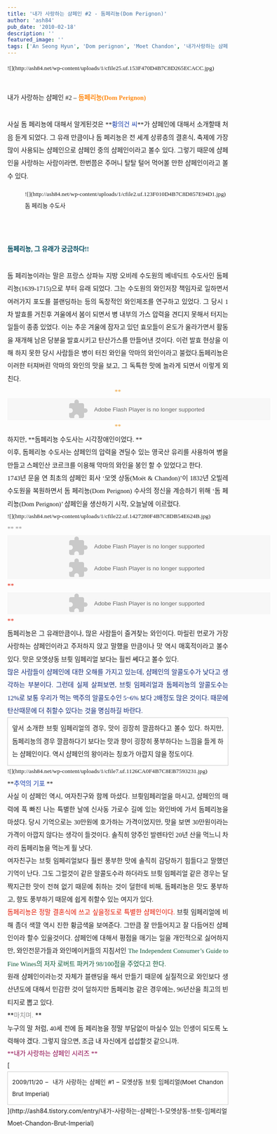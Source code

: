 ```yaml
---
title: '내가 사랑하는 샴페인 #2 - 돔페리뇽(Dom Perignon)'
author: 'ash84'
pub_date: '2010-02-18'
description: ''
featured_image: ''
tags: ['An Seong Hyun', 'Dom perignon', 'Moet Chandon', '내가사랑하는 샴페인', '돔페리뇽', '모엣 샹동', '베네딕트 수도원', '샴페인', '샴페인중의 샴페인', '안성현']
---
```



<div style="TEXT-ALIGN: justify; LINE-HEIGHT: 2"><span style="FONT-SIZE: 11pt"><span style="FONT-FAMILY: Dotum"><span style="font-size:10pt;">![](http://ash84.net/wp-content/uploads/1/cfile25.uf.153F470D4B7C8D265ECACC.jpg)

</span></span></span></div><div style="TEXT-ALIGN: justify; LINE-HEIGHT: 2"><font face="Dotum" size="3"><span style="LINE-HEIGHT: 2; FONT-SIZE: 13px">  
</span></font></div><div style="TEXT-ALIGN: justify; LINE-HEIGHT: 2"><span style="FONT-SIZE: 11pt"><span style="FONT-FAMILY: Dotum"><span style="font-size: 11pt; ">내가 사랑하는 샴페인 #2 – </span><font color="#ff8b16">**<span style="font-size: 11pt; ">돔페리뇽(Dom Perignon)</span>**</font></span></span></div><span style="font-size: 11pt; ">  
</span>

<div style="TEXT-ALIGN: justify; LINE-HEIGHT: 2"><span style="font-size: 11pt; ">  
</span></div><span style="font-size: 11pt; ">  
</span>

<div style="TEXT-ALIGN: justify; LINE-HEIGHT: 2"><span style="FONT-SIZE: 11pt"><span style="FONT-FAMILY: Dotum"><span style="font-size: 11pt; ">사실 돔 페리뇽에 대해서 알게된것은 </span>**<font color="#193da9"><span style="font-size: 11pt; ">황의건 씨</span></font>**<span style="font-size: 11pt; ">가 샴페인에 대해서 소개할때 처음 듣게 되었다. 그 유래 만큼이나 돔 페리뇽은 전 세계 상류층의 결혼식, 축제에 가장 많이 사용되는 샴페인으로 샴페인 중의 샴페인이라고 볼수 있다. 그렇기 때문에 샴페인을 사랑하는 사람이라면, 한번쯤은 주머니 탈탈 털어 먹어볼 만한 샴페인이라고 볼수 있다. </span></span></span></div><div style="TEXT-ALIGN: justify; LINE-HEIGHT: 2"></div><div style="TEXT-ALIGN: justify; LINE-HEIGHT: 2"><div style="TEXT-ALIGN: justify"><font face="Dotum" size="4"><span style="LINE-HEIGHT: 2; BORDER-COLLAPSE: collapse; FONT-SIZE: 15px"><span style="FONT-SIZE: 10pt">  
</span></span></font></div><div style="TEXT-ALIGN: justify"><font face="Dotum" size="4"><span style="LINE-HEIGHT: 2; BORDER-COLLAPSE: collapse; FONT-SIZE: 15px"><span style="font-size:10pt;"><figure class="wp-caption aligncenter" style="width: 605px">![](http://ash84.net/wp-content/uploads/1/cfile2.uf.123F010D4B7C8D857E94D1.jpg)<figcaption class="wp-caption-text">돔 페리뇽 수도사</figcaption></figure>

</span></span></font></div><div><font face="Dotum" size="4"><span style="LINE-HEIGHT: 2; BORDER-COLLAPSE: collapse; FONT-SIZE: 15px"><span style="FONT-SIZE: 10pt">  
</span></span></font></div></div><div style="TEXT-ALIGN: justify; LINE-HEIGHT: 2"><span style="FONT-SIZE: 11pt"><span style="FONT-FAMILY: Dotum"><span style="font-size:11pt;"><span style="FONT-FAMILY: Dotum">  
</span></span></span></span></div><div style="TEXT-ALIGN: justify; LINE-HEIGHT: 2"><span style="FONT-SIZE: 11pt"><span style="FONT-FAMILY: Dotum"><span style="font-size:11pt;"><span style="FONT-FAMILY: Dotum">**<font color="#004c5f"><span style="font-size: 11pt; ">돔페리뇽, 그 유래가 궁금하다!!</span></font>**</span></span></span></span></div><span style="font-size: 11pt; ">  
</span>

<div style="TEXT-ALIGN: justify; LINE-HEIGHT: 2"><span style="FONT-SIZE: 11pt"><span style="FONT-FAMILY: Dotum"><span style="FONT-SIZE: 10pt">  
<span style="font-size: 11pt; ">  
</span></span></span></span></div><span style="font-size: 11pt; ">  
</span>

<div style="TEXT-ALIGN: justify; LINE-HEIGHT: 2"><span style="font-size: 11pt; ">  
</span><div style="TEXT-ALIGN: justify; LINE-HEIGHT: 2"><span style="FONT-SIZE: 11pt"><span style="FONT-FAMILY: Dotum"><span style="font-size:11pt;"><span style="FONT-FAMILY: Dotum"><span style="font-size: 11pt; ">돔 페리뇽이라는 말은 프랑스 상파뉴 지방 오비레 수도원의 베네딕트 수도사인 돔페리뇽(1639-1715)으로 부터 유래 되었다. 그는 수도원의 와인저장 책임자로 일하면서 여러가지 포도를 블랜딩하는 등의 독창적인 와인제조를 연구하고 있었다. 그 당시 1차 발효를 거친후 겨울에서 봄이 되면서 병 내부의 가스 압력을 견디지 못해서 터지는 일들이 종종 있었다. 이는 </span></span></span></span></span><span style="LINE-HEIGHT: 2; BORDER-COLLAPSE: collapse; FONT-FAMILY: 돋움; FONT-SIZE: 13px"><span style="FONT-SIZE: 11pt"><span style="FONT-FAMILY: Dotum"><span style="font-size:11pt;"><span style="FONT-FAMILY: Dotum"><span style="font-size: 11pt; ">추운 겨울에 잠자고 있던 효모들이 온도가 올라가면서 활동을 재개해 남은 당분을 발효시키고 탄산가스를 만들어낸 것이다. 이런 발효 현상을 이해 하지 못한 당시 사람들은 병이 터진 와인을 악마의 와인이라고 불렀다.돔페리뇽은 이러한 터져버린 악마의 와인의 맛을 보고, 그 독특한 맛에 놀라게 되면서 이렇게 외친다. </span></span></span></span></span></span></div><div style="TEXT-ALIGN: justify; LINE-HEIGHT: 2"><span style="LINE-HEIGHT: 2; BORDER-COLLAPSE: collapse; FONT-FAMILY: 돋움; FONT-SIZE: 13px">  
</span></div><div style="TEXT-ALIGN: justify; LINE-HEIGHT: 2"><span style="LINE-HEIGHT: 2; BORDER-COLLAPSE: collapse; FONT-FAMILY: 돋움; FONT-SIZE: 13px">  
</span></div><div style="TEXT-ALIGN: center; LINE-HEIGHT: 2"><span style="LINE-HEIGHT: 2; BORDER-COLLAPSE: collapse; FONT-FAMILY: 돋움; FONT-SIZE: 13px"><span style="FONT-SIZE: 11pt"><span style="FONT-FAMILY: Dotum"><span style="font-size:11pt;"><span style="FONT-FAMILY: Dotum"><font color="#ec9c2c">**<div><center><span style="FONT-SIZE: 10pt"><object align="middle" classid="clsid:d27cdb6e-ae6d-11cf-96b8-444553540000" codebase="http://download.macromedia.com/pub/shockwave/cabs/flash/swflash.cab#version=9,0,28,0" height="50" width="600"><param name="allowScriptAccess" value="always"></param><param name="movie" value="http://cdmanii.com/attachment/cfile10.uf.116B5E214A9910892D2C30.swf"></param><param name="wmode" value="transparent"></param><param name="menu" value="false"></param><param name="quality " value="high"></param><param name="FlashVars" value="isContent=Y&titleText=출력할타이틀부분&titleLink=&detailText="></param><embed align="middle" allowscriptaccess="always" flashvars="isContent=Y&titleText=형제여,형제여 별을 마셨습니다. &titleLink=&detailText=" height="50" menu="false" name="title_flash" pluginspage="http://www.macromedia.com/go/getflashplayer" quality="high" src="http://cdmanii.com/attachment/cfile10.uf.116B5E214A9910892D2C30.swf" type="application/x-shockwave-flash" width="600" wmode="transparent"></embed></object></span></center></div>**</font></span></span></span></span></span></div><div style="TEXT-ALIGN: justify; LINE-HEIGHT: 2"><span style="LINE-HEIGHT: 2; BORDER-COLLAPSE: collapse; FONT-FAMILY: 돋움; FONT-SIZE: 13px"><span style="FONT-SIZE: 11pt"><span style="FONT-FAMILY: Dotum">  
</span></span></span></div><div style="TEXT-ALIGN: justify; LINE-HEIGHT: 2"><span style="LINE-HEIGHT: 2; BORDER-COLLAPSE: collapse; FONT-FAMILY: 돋움; FONT-SIZE: 13px">  
</span></div><div style="TEXT-ALIGN: justify; LINE-HEIGHT: 2"><span style="LINE-HEIGHT: 2; BORDER-COLLAPSE: collapse; FONT-FAMILY: 돋움; FONT-SIZE: 13px"><span style="FONT-SIZE: 11pt"><span style="FONT-FAMILY: Dotum"><span style="font-size:11pt;"><span style="FONT-FAMILY: Dotum"><span style="font-size: 11pt; ">하지만, </span>**<span style="font-size: 11pt; ">돔페리뇽 수도사는 시각장애인이었다. </span>**</span></span></span></span></span></div><span style="font-size: 11pt; ">  
</span>

<div style="TEXT-ALIGN: justify; LINE-HEIGHT: 2"><span style="LINE-HEIGHT: 2; BORDER-COLLAPSE: collapse; FONT-FAMILY: 돋움; FONT-SIZE: 13px">  
<span style="font-size: 11pt; ">  
</span></span></div><span style="font-size: 11pt; ">  
</span>

<div style="TEXT-ALIGN: justify; LINE-HEIGHT: 2"><font face="Dotum" size="4"><span style="LINE-HEIGHT: 2; BORDER-COLLAPSE: collapse; FONT-SIZE: 15px"><span style="font-size:11pt;"><span style="FONT-FAMILY: Dotum"><span style="font-size: 11pt; ">이후, 돔페리뇽 수도사는 샴페인의 압력을 견딜수 있는 영국산 유리를 사용하여 병을 만들고 스페인산 코르크를 이용해 악마의 와인을 봉인 할 수 있었다고 한다. </span></span></span></span></font></div><span style="font-size: 11pt; ">  
</span>

<div style="TEXT-ALIGN: justify; LINE-HEIGHT: 2"><font face="Dotum" size="4"><span style="LINE-HEIGHT: 2; BORDER-COLLAPSE: collapse; FONT-SIZE: 15px">  
<span style="font-size: 11pt; ">  
</span></span></font></div><span style="font-size: 11pt; ">  
</span>

<div style="TEXT-ALIGN: justify"><font face="Dotum" size="4"><span style="LINE-HEIGHT: 2; BORDER-COLLAPSE: collapse; FONT-SIZE: 15px"><span style="font-size:11pt;"><span style="FONT-FAMILY: Dotum"><span style="font-size: 11pt; ">1743년 문을 연 최초의 샴페인 회사 ‘모엣 샹동(Moët & Chandon)’이 1832년 오빌레 수도원을 복원하면서 돔 페리뇽(Dom Perignon) 수사의 정신을 계승하기 위해 ‘돔 페리뇽(Dom Perignon)’ 샴페인을 생산하기 시작, 오늘날에 이르렀다. </span></span></span></span></font></div><div style="TEXT-ALIGN: justify"><font face="Dotum" size="3"><span style="LINE-HEIGHT: 2; BORDER-COLLAPSE: collapse; FONT-SIZE: 13px">  
</span></font></div></div><div style="TEXT-ALIGN: justify; LINE-HEIGHT: 2"><div style="TEXT-ALIGN: justify"><font face="Dotum" size="3"><span style="LINE-HEIGHT: 2; BORDER-COLLAPSE: collapse; FONT-SIZE: 13px">  
</span></font></div><div style="TEXT-ALIGN: justify"><font face="Dotum" size="3"><span style="LINE-HEIGHT: 2; BORDER-COLLAPSE: collapse; FONT-SIZE: 13px"><span style="FONT-SIZE: 10pt">![](http://ash84.net/wp-content/uploads/1/cfile22.uf.1427280F4B7C8DB54E624B.jpg)

</span>  
</span></font></div><div style="TEXT-ALIGN: justify"><font face="Dotum" size="4"><span style="LINE-HEIGHT: 2; BORDER-COLLAPSE: collapse; FONT-SIZE: 15px"><span style="FONT-SIZE: 10pt">  
</span></span></font></div></div><div style="TEXT-ALIGN: justify; LINE-HEIGHT: 2"><span style="LINE-HEIGHT: 2; BORDER-COLLAPSE: collapse; FONT-FAMILY: 돋움; FONT-SIZE: 13px"><span style="LINE-HEIGHT: 18px; BORDER-COLLAPSE: separate; FONT-FAMILY: 굴림; FONT-SIZE: 12px"></span></span></div><div style="TEXT-ALIGN: justify; LINE-HEIGHT: 2"><span style="LINE-HEIGHT: 2; BORDER-COLLAPSE: collapse; FONT-FAMILY: 돋움; FONT-SIZE: 13px"><span style="LINE-HEIGHT: 18px; BORDER-COLLAPSE: separate; FONT-FAMILY: 굴림; FONT-SIZE: 12px"><div style="TEXT-ALIGN: justify; LINE-HEIGHT: 2"><span style="LINE-HEIGHT: 2; BORDER-COLLAPSE: collapse; FONT-FAMILY: 돋움; FONT-SIZE: 13px"><span style="font-size:11pt;"><font color="#8e8e8e">**  
**</font><div><span style="FONT-SIZE: 10pt"><object align="middle" classid="clsid:d27cdb6e-ae6d-11cf-96b8-444553540000" codebase="http://download.macromedia.com/pub/shockwave/cabs/flash/swflash.cab#version=9,0,28,0" height="50" width="600"><param name="allowScriptAccess" value="always"></param><param name="movie" value="http://cdmanii.com/attachment/cfile10.uf.116B5E214A9910892D2C30.swf"></param><param name="wmode" value="transparent"></param><param name="menu" value="false"></param><param name="quality " value="high"></param><param name="FlashVars" value="isContent=Y&titleText=출력할타이틀부분&titleLink=&detailText="></param><embed align="middle" allowscriptaccess="always" flashvars="isContent=Y&titleText=007 제임스 본드가 가장 즐겨마시는 샴페인. &titleLink=&detailText=" height="50" menu="false" name="title_flash" pluginspage="http://www.macromedia.com/go/getflashplayer" quality="high" src="http://cdmanii.com/attachment/cfile10.uf.116B5E214A9910892D2C30.swf" type="application/x-shockwave-flash" width="600" wmode="transparent"></embed></object></span></div></span></span></div><div style="TEXT-ALIGN: justify; LINE-HEIGHT: 2"><span style="LINE-HEIGHT: 2; BORDER-COLLAPSE: collapse; FONT-FAMILY: 돋움; FONT-SIZE: 13px"><span style="LINE-HEIGHT: 18px; BORDER-COLLAPSE: separate; FONT-FAMILY: 굴림; FONT-SIZE: 12px"><div style="TEXT-ALIGN: justify; LINE-HEIGHT: 2"><span style="LINE-HEIGHT: 2; BORDER-COLLAPSE: collapse; FONT-FAMILY: 돋움; FONT-SIZE: 13px"><span style="font-size:11pt;"><div></div><div><span style="FONT-SIZE: 10pt"><object align="middle" classid="clsid:d27cdb6e-ae6d-11cf-96b8-444553540000" codebase="http://download.macromedia.com/pub/shockwave/cabs/flash/swflash.cab#version=9,0,28,0" height="50" width="600"><param name="allowScriptAccess" value="always"></param><param name="movie" value="http://cdmanii.com/attachment/cfile10.uf.116B5E214A9910892D2C30.swf"></param><param name="wmode" value="transparent"></param><param name="menu" value="false"></param><param name="quality " value="high"></param><param name="FlashVars" value="isContent=Y&titleText=출력할타이틀부분&titleLink=&detailText="></param><embed align="middle" allowscriptaccess="always" flashvars="isContent=Y&titleText=영국여왕 엘리자베스 2세 대관식과 다이애나, 찰스황태자 결혼식에 쓰인 샴페인.  &titleLink=&detailText=" height="50" menu="false" name="title_flash" pluginspage="http://www.macromedia.com/go/getflashplayer" quality="high" src="http://cdmanii.com/attachment/cfile10.uf.116B5E214A9910892D2C30.swf" type="application/x-shockwave-flash" width="600" wmode="transparent"></embed></object></span></div></span></span></div></span></span></div><div style="TEXT-ALIGN: justify; LINE-HEIGHT: 2"><font color="#e31600" face="돋움" size="4"><span style="LINE-HEIGHT: 2; BORDER-COLLAPSE: collapse; FONT-SIZE: 15px">**<span style="COLOR: rgb(51,51,51); FONT-WEIGHT: normal"><div></div><div><span style="FONT-SIZE: 10pt"><object align="middle" classid="clsid:d27cdb6e-ae6d-11cf-96b8-444553540000" codebase="http://download.macromedia.com/pub/shockwave/cabs/flash/swflash.cab#version=9,0,28,0" height="50" width="600"><param name="allowScriptAccess" value="always"></param><param name="movie" value="http://cdmanii.com/attachment/cfile10.uf.116B5E214A9910892D2C30.swf"></param><param name="wmode" value="transparent"></param><param name="menu" value="false"></param><param name="quality " value="high"></param><param name="FlashVars" value="isContent=Y&titleText=출력할타이틀부분&titleLink=&detailText="></param><embed align="middle" allowscriptaccess="always" flashvars="isContent=Y&titleText=마릴린 먼로가 가장 사랑한 샴페인 &titleLink=&detailText=" height="50" menu="false" name="title_flash" pluginspage="http://www.macromedia.com/go/getflashplayer" quality="high" src="http://cdmanii.com/attachment/cfile10.uf.116B5E214A9910892D2C30.swf" type="application/x-shockwave-flash" width="600" wmode="transparent"></embed></object></span></div><div><font size="3"><span style="FONT-SIZE: 13px"><font size="4"><span style="FONT-SIZE: 15px">  
</span></font></span></font></div></span>**</span></font></div></span></span></div><div style="TEXT-ALIGN: justify; LINE-HEIGHT: 2"><span style="LINE-HEIGHT: 2; BORDER-COLLAPSE: collapse; FONT-FAMILY: 돋움; FONT-SIZE: 13px"><span style="font-size: 11pt; ">돔페리뇽은 그 유래만큼이나, 많은 사람들이 즐겨찾는 와인이다. 마릴린 먼로가 가장 사랑하는 샴페인이라고 주저하지 앉고 말했을 만큼이나 맛 역시 매혹적이라고 볼수 있다. 맛은 모엣샹동 브륏 임페리얼 보다는 훨씬 쎄다고 볼수 있다. </span></span></div><span style="font-size: 11pt; ">  
</span>

<div style="TEXT-ALIGN: justify; LINE-HEIGHT: 2"><span style="LINE-HEIGHT: 2; BORDER-COLLAPSE: collapse; FONT-FAMILY: 돋움; FONT-SIZE: 13px"><span style="font-size:11pt;"><font color="#193da9">  
<span style="font-size: 11pt; ">  
</span></font></span></span></div><span style="font-size: 11pt; ">  
</span>

<div style="TEXT-ALIGN: justify; LINE-HEIGHT: 2"><span style="LINE-HEIGHT: 2; BORDER-COLLAPSE: collapse; FONT-FAMILY: 돋움; FONT-SIZE: 13px"><span style="font-size:11pt;"><font color="#112a75"><span style="font-size: 11pt; ">많은 사람들이 샴페인에 대한 오해를 가지고 있는데, 샴페인의 알콜도수가 낮다고 생각하는 부분이다. 그런데 실제 살펴보면, 브륏 임페리얼과 돔페리뇽의 알콜도수는 12%로 보통 우리가 먹는 맥주의 알콜도수인 5~6% 보다 2배정도 많은 것이다. 때문에 탄산때문에 더 취할수 있다는 것을 명심하길 바란다. </span></font></span></span></div><span style="font-size: 11pt; ">  
</span>

<div style="TEXT-ALIGN: justify; LINE-HEIGHT: 2"><span style="LINE-HEIGHT: 2; BORDER-COLLAPSE: collapse; FONT-FAMILY: 돋움; FONT-SIZE: 13px">  
<span style="font-size: 11pt; ">  
</span></span></div><span style="font-size: 11pt; ">  
</span>

<div style="TEXT-ALIGN: justify; LINE-HEIGHT: 2"><font face="돋움" size="3"><span style="LINE-HEIGHT: 2; BORDER-COLLAPSE: collapse; FONT-SIZE: 13px"></span></font></div><span style="font-size: 11pt; ">  
</span>

<div class="txc-textbox" style="BORDER-BOTTOM: rgb(203,203,203) 1px solid; BORDER-LEFT: rgb(203,203,203) 1px solid; PADDING-BOTTOM: 10px; BACKGROUND-COLOR: rgb(255,255,255); PADDING-LEFT: 10px; PADDING-RIGHT: 10px; BORDER-TOP: rgb(203,203,203) 1px solid; BORDER-RIGHT: rgb(203,203,203) 1px solid; PADDING-TOP: 10px"><span style="font-size: 11pt; ">  
</span><div style="TEXT-ALIGN: justify; LINE-HEIGHT: 2"><font face="돋움" size="3"><span style="LINE-HEIGHT: 2; BORDER-COLLAPSE: collapse; FONT-SIZE: 13px"><span style="font-size:10pt;"><span style="font-size: 11pt; ">앞서 소개한 브륏 임페리얼의 경우, 맛이 굉장히 깔끔하다고 볼수 있다. 하지만, 돔페리뇽의 경우 깔끔하다기 보다는 맛과 향이 굉장히 풍부하다는 느낌을 들게 하는 샴페인이다. 역시 샴페인의 왕이라는 칭호가 아깝지 않을 정도이다</span>. </span></span></font></div><div style="TEXT-ALIGN: justify; LINE-HEIGHT: 2"></div></div><div style="TEXT-ALIGN: justify; LINE-HEIGHT: 2"><font face="돋움" size="3"><span style="LINE-HEIGHT:2; BORDER-COLLAPSE: collapse; FONT-SIZE: 13px">  
</span></font></div><div style="TEXT-ALIGN: justify; LINE-HEIGHT: 2"><font face="돋움" size="3"><span style="LINE-HEIGHT:2; BORDER-COLLAPSE: collapse; FONT-SIZE: 13px">  
</span></font></div><div style="TEXT-ALIGN: justify; LINE-HEIGHT: 2"><font face="돋움" size="3"><span style="LINE-HEIGHT:2; BORDER-COLLAPSE: collapse; FONT-SIZE: 13px"><span style="FONT-SIZE: 10pt">![](http://ash84.net/wp-content/uploads/1/cfile7.uf.1126CA0F4B7C8EB7593231.jpg)

</span>  
</span></font></div><div style="TEXT-ALIGN: justify; LINE-HEIGHT: 2"><font face="돋움" size="3"><span style="LINE-HEIGHT: 2; BORDER-COLLAPSE: collapse; FONT-SIZE: 13px">  
</span></font></div><div style="TEXT-ALIGN: justify; LINE-HEIGHT: 2"><span style="LINE-HEIGHT: 2; BORDER-COLLAPSE: collapse; FONT-FAMILY: 돋움; FONT-SIZE: 13px"><span style="font-size:11pt;">**<font color="#193da9"><span style="font-size: 11pt; ">추억의 기포 </span></font>**</span></span></div><span style="font-size: 11pt; ">  
</span>

<div style="TEXT-ALIGN: justify; LINE-HEIGHT: 2"><span style="LINE-HEIGHT: 2; BORDER-COLLAPSE: collapse; FONT-FAMILY: 돋움; FONT-SIZE: 13px">  
<span style="font-size: 11pt; ">  
</span></span></div><span style="font-size: 11pt; ">  
</span>

<div style="TEXT-ALIGN: justify; LINE-HEIGHT: 2"><span style="LINE-HEIGHT: 2; BORDER-COLLAPSE: collapse; FONT-FAMILY: 돋움; FONT-SIZE: 13px"><span style="font-size: 11pt; ">사실 이 샴페인 역시, 여자친구와 함께 마셨다. 브륏임페리얼을 마시고, 샴페인의 매력에 푹 빠진 나는 특별한 날에 신사동 가로수 길에 있는 와인바에 가서 돔페리뇽을 마셨다. 당시 기억으로는 30만원에 호가하는 가격이었지만, 맛을 보면 30만원이라는 가격이 아깝지 않다는 생각이 들것이다. 솔직히 양주인 발렌타인 20년 산을 먹느니 차라리 돔페리뇽을 먹는게 훨 낫다. </span></span></div><span style="font-size: 11pt; ">  
</span>

<div style="TEXT-ALIGN: justify; LINE-HEIGHT: 2"><span style="LINE-HEIGHT: 2; BORDER-COLLAPSE: collapse; FONT-FAMILY: 돋움; FONT-SIZE: 13px"><span style="FONT-SIZE: 10pt">  
<span style="font-size: 11pt; ">  
</span></span></span></div><span style="font-size: 11pt; ">  
</span>

<div style="TEXT-ALIGN: justify; LINE-HEIGHT: 2"><span style="LINE-HEIGHT: 2; BORDER-COLLAPSE: collapse; FONT-FAMILY: 돋움; FONT-SIZE: 13px"><span style="font-size: 11pt; ">여자친구는 브륏 임페리얼보다 훨씬 풍부한 맛에 솔직히 감당하기 힘들다고 말했던 기억이 난다. 그도 그럴것이 같은 알콜도수라 하더라도 브륏 임페리얼 같은 경우는 달짝지근한 맛이 전혀 없기 때문에 취하는 것이 덜한데 비해, 돔페리뇽은 맛도 풍부하고, 향도 풍부하기 때문에 쉽게 취할수 있는 여지가 있다. </span></span></div><span style="font-size: 11pt; ">  
</span>

<div style="TEXT-ALIGN: justify; LINE-HEIGHT: 2"><span style="LINE-HEIGHT: 2; BORDER-COLLAPSE: collapse; FONT-FAMILY: 돋움; FONT-SIZE: 13px"><span style="FONT-SIZE: 10pt">  
<span style="font-size: 11pt; ">  
</span></span></span></div><span style="font-size: 11pt; ">  
</span>

<div style="TEXT-ALIGN: justify; LINE-HEIGHT: 2"><span style="LINE-HEIGHT: 2; BORDER-COLLAPSE: collapse; FONT-FAMILY: 돋움; FONT-SIZE: 13px"><span style="font-size:11pt;"><font color="#e31600"><span style="font-size: 11pt; ">돔페리뇽은 정말 결혼식에 쓰고 싶을정도로 특별한 샴페인이다.</span></font><span style="font-size: 11pt; "> 브륏 임페리얼에 비해 좀더 색깔 역시 진한 황금색을 보여준다. 그만큼 잘 만들어지고 잘 다듬어진 샴페인이라 할수 있을것이다. 샴페인에 대해서 평점을 매기는 일을 개인적으로 싫어하지만, 와인전문가들과 와인메이커들의 지침서인 </span><font color="#105738"><span style="font-size: 11pt; ">The Independent Consumer’s Guide to Fine Wines의 저자 로버트 파커가 98/100점을 주었다고 한다. </span></font></span></span></div><span style="font-size: 11pt; ">  
</span>

<div style="TEXT-ALIGN: justify; LINE-HEIGHT: 2"><span style="LINE-HEIGHT: 2; BORDER-COLLAPSE: collapse; FONT-FAMILY: 돋움; FONT-SIZE: 13px"><span style="FONT-SIZE: 10pt">  
<span style="font-size: 11pt; ">  
</span></span></span></div><span style="font-size: 11pt; ">  
</span>

<div style="TEXT-ALIGN: justify; LINE-HEIGHT: 2"><font face="돋움" size="3"><span style="LINE-HEIGHT: 2; BORDER-COLLAPSE: collapse; FONT-SIZE: 13px"><span style="font-size: 11pt; ">원래 샴페인이라는것 자체가 블랜딩을 해서 만들기 때문에 실질적으로 와인보다 생산년도에 대해서 민감한 것이 덜하지만 돔페리뇽 같은 경우에는, 96년산을 최고의 빈티지로 뽑고 있다.</span></span></font></div><span style="font-size: 11pt; ">  
</span>

<div style="TEXT-ALIGN: justify; LINE-HEIGHT: 2"><font face="돋움" size="3"><span style="LINE-HEIGHT: 2; BORDER-COLLAPSE: collapse; FONT-SIZE: 13px">  
<span style="font-size: 11pt; ">  
</span></span></font></div><span style="font-size: 11pt; ">  
</span>

<div style="TEXT-ALIGN: justify; LINE-HEIGHT: 2"><font face="돋움" size="3"><span style="LINE-HEIGHT: 2; BORDER-COLLAPSE: collapse; FONT-SIZE: 13px">  
<span style="font-size: 11pt; ">  
</span></span></font></div><span style="font-size: 11pt; ">  
</span>

<div style="TEXT-ALIGN: justify; LINE-HEIGHT: 2"><span style="FONT-SIZE: 11pt">**<font color="#8e8e8e"><span style="font-size: 11pt; ">마치며. </span></font>**</span></div><span style="font-size: 11pt; ">  
</span>

<div style="TEXT-ALIGN: justify; LINE-HEIGHT: 2"><span style="FONT-SIZE: 11pt"><span style="FONT-FAMILY: Dotum"><span style="font-size: 11pt; ">누구의 말 처럼, 40세 전에 돔 페리뇽을 정말 부담없이 마실수 있는 인생이 되도록 노력해야 겠다. 그렇지 않으면, 조금 내 자신에게 섭섭할것 같으니까</span></span><span style="font-size: 11pt; ">. </span></span></div><span style="font-size: 11pt; ">  
</span>

<div style="TEXT-ALIGN: justify; LINE-HEIGHT: 2"><span style="FONT-SIZE: 11pt"><span style="FONT-FAMILY: Dotum"><span style="FONT-SIZE: 10pt">  
<span style="font-size: 11pt; ">  
</span></span></span></span></div><span style="font-size: 11pt; ">  
</span>

<div style="TEXT-ALIGN: justify; LINE-HEIGHT: 2"><font face="Dotum" size="3"><span style="LINE-HEIGHT: 26px; FONT-SIZE: 13px"><span style="FONT-SIZE: 11pt"><font color="#8c044b">**<span style="font-size: 11pt; ">내가 사랑하는 샴페인 시리즈 </span>**</font></span></span></font></div><span style="font-size: 11pt; ">  
</span>

<div style="TEXT-ALIGN: justify; LINE-HEIGHT: 2">[<span style="font-size: 11pt; ">  
</span><div class="txc-textbox" style="BORDER-BOTTOM: rgb(203,203,203) 1px solid; BORDER-LEFT: rgb(203,203,203) 1px solid; PADDING-BOTTOM: 10px; BACKGROUND-COLOR: rgb(255,255,255); PADDING-LEFT: 10px; PADDING-RIGHT: 10px; BORDER-TOP: rgb(203,203,203) 1px solid; BORDER-RIGHT: rgb(203,203,203) 1px solid; PADDING-TOP: 10px"><span style="font-size: 10pt; ">2009/11/20 –  내가 사랑하는 샴페인 #1 – 모엣샹동 브륏 임페리얼(Moet Chandon Brut Imperial)</span></div>](http://ash84.tistory.com/entry/내가-사랑하는-샴페인-1-모엣샹동-브륏-임페리얼Moet-Chandon-Brut-Imperial)</div>

